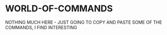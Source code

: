 # WORLD-OF-COMMANDS
NOTHING MUCH HERE - JUST GOING TO COPY AND PASTE SOME OF THE COMMANDS, I FIND INTERESTING
